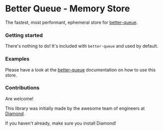 # Better Queue - Memory Store

The fastest, most performant, ephemeral store for [better-queue](https://github.com/diamondio/better-queue).

### Getting started

There's nothing to do! It's included with `better-queue` and used by default.

### Examples

Please have a look at the [better-queue](https://github.com/diamondio/better-queue) documentation on how to use this store.

### Contributions

Are welcome!

This library was initially made by the awesome team of engineers at [Diamond](https://diamond.io).

If you haven't already, make sure you install Diamond!
